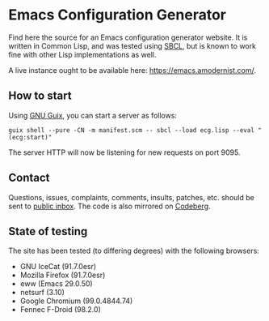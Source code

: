 Emacs Configuration Generator
=============================

Find here the source for an Emacs configuration generator website.  It
is written in Common Lisp, and was tested using [SBCL], but is known
to work fine with other Lisp implementations as well.

A live instance ought to be available here: <https://emacs.amodernist.com/>.

[SBCL]:
    http://www.sbcl.org/

How to start
------------

Using [GNU Guix], you can start a server as follows:

    guix shell --pure -CN -m manifest.scm -- sbcl --load ecg.lisp --eval "(ecg:start)"

The server HTTP will now be listening for new requests on port 9095.

[GNU Guix]:
    https://guix.gnu.org/

Contact
-------

Questions, issues, complaints, comments, insults, patches, etc. should
be sent to [public inbox].  The code is also mirrored on [Codeberg].

[public inbox]:
    https://lists.sr.ht/~pkal/public-inbox
[Codeberg]:
	https://codeberg.org/pkal/ecg

State of testing
----------------

The site has been tested (to differing degrees) with the following
browsers:

- GNU IceCat (91.7.0esr)
- Mozilla Firefox (91.7.0esr)
- eww (Emacs 29.0.50)
- netsurf (3.10)
- Google Chromium (99.0.4844.74)
- Fennec F-Droid (98.2.0)
